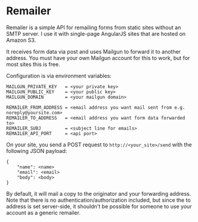 Remailer
===

Remailer is a simple API for remailing forms from static sites without an SMTP server.  I use it with single-page AngularJS sites that are hosted on Amazon S3.

It receives form data via post and uses Mailgun to forward it to another address.  You must have your own Mailgun account for this to work, but for most sites this is free.

Configuration is via environment variables:

```
MAILGUN_PRIVATE_KEY   = <your private key>
MAILGUN_PUBLIC_KEY    = <your public key>
MAILGUN_DOMAIN        = <your mailgun domain>

REMAILER_FROM_ADDRESS = <email address you want mail sent from e.g. noreply@yoursite.com>
REMAILER_TO_ADDRESS   = <email address you want form data forwarded to>
REMAILER_SUBJ         = <subject line for emails>
REMAILER_API_PORT     = <api port>
```

On your site, you send a POST request to `http://<your_site>/send` with the following JSON payload:
```
{
	"name": <name>
	"email": <email>
	"body": <body>
}
```

By default, it will mail a copy to the originator and your forwarding address.  Note that there is no authentication/authorization included, but since the to address is set server-side, it shouldn't be possible for someone to use your account as a generic remailer.
